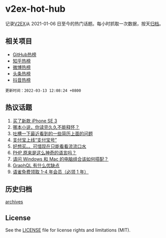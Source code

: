 # v2ex-hot-hub

 记录[V2EX](https://www.v2ex.com/)从 2021-01-06 日至今的热门话题。每小时抓取一次数据，按天[归档](archives)。
 
 ## 相关项目

- [GitHub热榜](https://github.com/snaildev/github-hot-hub)
- [知乎热榜](https://github.com/snaildev/zhihu-hot-hub)
- [微博热榜](https://github.com/snaildev/weibo-hot-hub)
- [头条热榜](https://github.com/snaildev/toutiao-hot-hub)
- [抖音热榜](https://github.com/snaildev/douyin-hot-hub)


 `更新时间：2022-03-13 12:08:24 +0800`

## 热议话题

1. [买了新款 iPhone SE 3](https://www.v2ex.com/t/839864)
1. [哪本小说，你读完久久不能释怀？](https://www.v2ex.com/t/839866)
1. [吐槽一下最近看到的一些简历上面的问题](https://www.v2ex.com/t/839867)
1. [支付宝上线“支付宝号”](https://www.v2ex.com/t/839885)
1. [好想买。。可惜现在只能看看流流口水](https://www.v2ex.com/t/839969)
1. [PHP 原来是这么神奇的语言吗？](https://www.v2ex.com/t/839895)
1. [请问 Windows 和 Mac 的电脑组合该如何搭配？](https://www.v2ex.com/t/839914)
1. [GraphQL 有什么优缺点](https://www.v2ex.com/t/839880)
1. [语雀免费领取 1-4 年会员（必领 1 年）](https://www.v2ex.com/t/839992)

## 历史归档

[archives](archives)

## License

See the [LICENSE](LICENSE) file for license rights and limitations (MIT).
